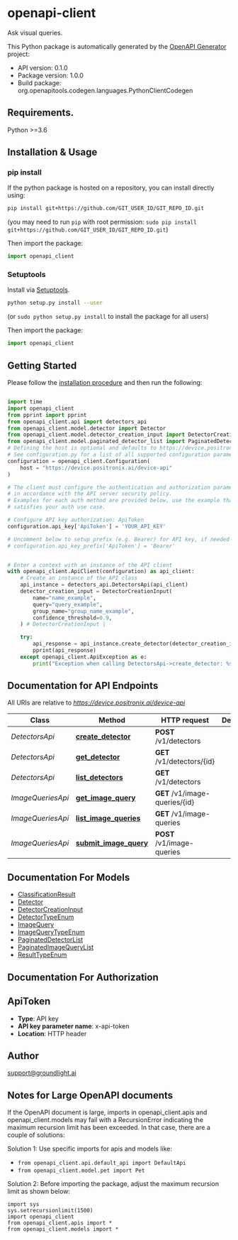 # openapi-client
Ask visual queries.

This Python package is automatically generated by the [OpenAPI Generator](https://openapi-generator.tech) project:

- API version: 0.1.0
- Package version: 1.0.0
- Build package: org.openapitools.codegen.languages.PythonClientCodegen

## Requirements.

Python >=3.6

## Installation & Usage
### pip install

If the python package is hosted on a repository, you can install directly using:

```sh
pip install git+https://github.com/GIT_USER_ID/GIT_REPO_ID.git
```
(you may need to run `pip` with root permission: `sudo pip install git+https://github.com/GIT_USER_ID/GIT_REPO_ID.git`)

Then import the package:
```python
import openapi_client
```

### Setuptools

Install via [Setuptools](http://pypi.python.org/pypi/setuptools).

```sh
python setup.py install --user
```
(or `sudo python setup.py install` to install the package for all users)

Then import the package:
```python
import openapi_client
```

## Getting Started

Please follow the [installation procedure](#installation--usage) and then run the following:

```python

import time
import openapi_client
from pprint import pprint
from openapi_client.api import detectors_api
from openapi_client.model.detector import Detector
from openapi_client.model.detector_creation_input import DetectorCreationInput
from openapi_client.model.paginated_detector_list import PaginatedDetectorList
# Defining the host is optional and defaults to https://device.positronix.ai/device-api
# See configuration.py for a list of all supported configuration parameters.
configuration = openapi_client.Configuration(
    host = "https://device.positronix.ai/device-api"
)

# The client must configure the authentication and authorization parameters
# in accordance with the API server security policy.
# Examples for each auth method are provided below, use the example that
# satisfies your auth use case.

# Configure API key authorization: ApiToken
configuration.api_key['ApiToken'] = 'YOUR_API_KEY'

# Uncomment below to setup prefix (e.g. Bearer) for API key, if needed
# configuration.api_key_prefix['ApiToken'] = 'Bearer'


# Enter a context with an instance of the API client
with openapi_client.ApiClient(configuration) as api_client:
    # Create an instance of the API class
    api_instance = detectors_api.DetectorsApi(api_client)
    detector_creation_input = DetectorCreationInput(
        name="name_example",
        query="query_example",
        group_name="group_name_example",
        confidence_threshold=0.9,
    ) # DetectorCreationInput | 

    try:
        api_response = api_instance.create_detector(detector_creation_input)
        pprint(api_response)
    except openapi_client.ApiException as e:
        print("Exception when calling DetectorsApi->create_detector: %s\n" % e)
```

## Documentation for API Endpoints

All URIs are relative to *https://device.positronix.ai/device-api*

Class | Method | HTTP request | Description
------------ | ------------- | ------------- | -------------
*DetectorsApi* | [**create_detector**](docs/DetectorsApi.md#create_detector) | **POST** /v1/detectors | 
*DetectorsApi* | [**get_detector**](docs/DetectorsApi.md#get_detector) | **GET** /v1/detectors/{id} | 
*DetectorsApi* | [**list_detectors**](docs/DetectorsApi.md#list_detectors) | **GET** /v1/detectors | 
*ImageQueriesApi* | [**get_image_query**](docs/ImageQueriesApi.md#get_image_query) | **GET** /v1/image-queries/{id} | 
*ImageQueriesApi* | [**list_image_queries**](docs/ImageQueriesApi.md#list_image_queries) | **GET** /v1/image-queries | 
*ImageQueriesApi* | [**submit_image_query**](docs/ImageQueriesApi.md#submit_image_query) | **POST** /v1/image-queries | 


## Documentation For Models

 - [ClassificationResult](docs/ClassificationResult.md)
 - [Detector](docs/Detector.md)
 - [DetectorCreationInput](docs/DetectorCreationInput.md)
 - [DetectorTypeEnum](docs/DetectorTypeEnum.md)
 - [ImageQuery](docs/ImageQuery.md)
 - [ImageQueryTypeEnum](docs/ImageQueryTypeEnum.md)
 - [PaginatedDetectorList](docs/PaginatedDetectorList.md)
 - [PaginatedImageQueryList](docs/PaginatedImageQueryList.md)
 - [ResultTypeEnum](docs/ResultTypeEnum.md)


## Documentation For Authorization


## ApiToken

- **Type**: API key
- **API key parameter name**: x-api-token
- **Location**: HTTP header


## Author

support@groundlight.ai


## Notes for Large OpenAPI documents
If the OpenAPI document is large, imports in openapi_client.apis and openapi_client.models may fail with a
RecursionError indicating the maximum recursion limit has been exceeded. In that case, there are a couple of solutions:

Solution 1:
Use specific imports for apis and models like:
- `from openapi_client.api.default_api import DefaultApi`
- `from openapi_client.model.pet import Pet`

Solution 2:
Before importing the package, adjust the maximum recursion limit as shown below:
```
import sys
sys.setrecursionlimit(1500)
import openapi_client
from openapi_client.apis import *
from openapi_client.models import *
```

